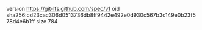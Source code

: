 version https://git-lfs.github.com/spec/v1
oid sha256:cd23cac306d0513736db8ff9442e492e0d930c567b3c149e0b23f578d4e6b1ff
size 784
